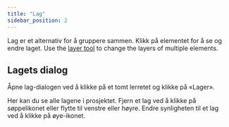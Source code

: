 ```yaml
---
title: "Lag"
sidebar_position: 2
---
```


Lag er et alternativ for å gruppere sammen. Klikk på elementet for å se og endre laget. Use the [layer tool](tools/layer.md) to change the layers of multiple elements.

## Lagets dialog

Åpne lag-dialogen ved å klikke på et tomt lerretet og klikke på «Lager».

Her kan du se alle lagene i prosjektet. Fjern et lag ved å klikke på søppelikonet eller flytte til venstre eller høyre. Endre synligheten til et lag ved å klikke på øye-ikonet.
